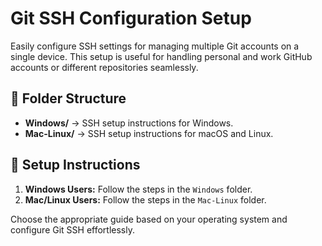 # Git SSH Configuration Setup

Easily configure SSH settings for managing multiple Git accounts on a single device. This setup is useful for handling personal and work GitHub accounts or different repositories seamlessly.

## 📂 Folder Structure

- **Windows/** → SSH setup instructions for Windows.
- **Mac-Linux/** → SSH setup instructions for macOS and Linux.

## 📌 Setup Instructions

1. **Windows Users:** Follow the steps in the `Windows` folder.
2. **Mac/Linux Users:** Follow the steps in the `Mac-Linux` folder.

Choose the appropriate guide based on your operating system and configure Git SSH effortlessly.

